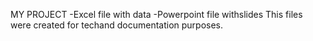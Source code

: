 MY PROJECT
-Excel file with data
-Powerpoint file withslides
This files were created for techand documentation purposes.